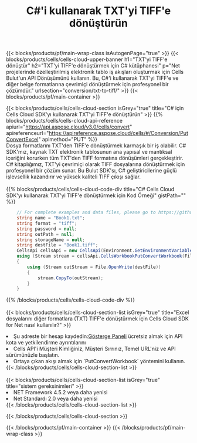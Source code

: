 ﻿---
title:  C#'i kullanarak TXT'yi TIFF'e dönüştürün
description:  TXT biçimindeki bir dosyayı TIFF biçimindeki bir dosyaya dönüştürmek için C# için Aspose.Cells Bulut SDK'sını kullanma.
---
{{< blocks/products/pf/main-wrap-class isAutogenPage="true" >}}
{{< blocks/products/cells/cells-cloud-upper-banner h1="TXT\'yi TIFF\'e dönüştür" h2="TXT\'yi TIFF\'e dönüştürmek için C# kütüphanesi" p="Net projelerinde özelleştirilmiş elektronik tablo iş akışları oluşturmak için Cells Bulut\'un API Dönüşümünü kullanın. Bu, C#\'i kullanarak TXT\'yi TIFF\'e ve diğer belge formatlarına çevrimiçi dönüştürmek için profesyonel bir çözümdür." urlsection="conversion/txt-to-tiff/" >}}
{{< blocks/products/pf/main-container >}}

{{< blocks/products/cells/cells-cloud-section isGrey="true" title="C# için Cells Cloud SDK\'yı kullanarak TXT\'yi TIFF\'e dönüştürün" >}}
{{% blocks/products/cells/cells-cloud-api-reference apiurl="https://api.aspose.cloud/v3.0/cells/convert" apireferenceurl="https://apireference.aspose.cloud/cells/#/Conversion/PutConvertExcel" apimethod="PUT" %}}
<br/>
Dosya formatlarını TXT'den TIFF'e dönüştürmek karmaşık bir iş olabilir. C# SDK'mız, kaynak TXT elektronik tablosunun ana yapısal ve mantıksal içeriğini korurken tüm TXT'den TIFF formatına dönüşümleri gerçekleştirir. C# kitaplığımız, TXT'yi çevrimiçi olarak TIFF dosyalarına dönüştürmek için profesyonel bir çözüm sunar. Bu Bulut SDK'sı, C# geliştiricilerine güçlü işlevsellik kazandırır ve yüksek kaliteli TIFF çıkışı sağlar.
<br/>
<br/>
{{% blocks/products/cells/cells-cloud-code-div title="C# Cells Cloud SDK\'yı kullanarak TXT\'yi TIFF\'e dönüştürmek için Kod Örneği" gistPath="" %}}
 
```cs
    // For complete examples and data files, please go to https://github.com/aspose-cells-cloud/aspose-cells-cloud-dotnet/
    string name = "Book1.txt";
    string format = "tiff";
    string password = null;
    string outPath = null;
    string storageName = null;
    string destFile = "Book1.tiff";
    CellsApi cellsApi = new CellsApi(Environment.GetEnvironmentVariable("ProductClientId"), Environment.GetEnvironmentVariable("ProductClientSecret"));
    using (Stream stream = cellsApi.CellsWorkbookPutConvertWorkbook(File.OpenRead(name), format, password, outPath, storageName))
    {
        using (Stream outStream = File.OpenWrite(destFile))
        {
            stream.CopyTo(outStream);
        }
    }
```
 
{{% /blocks/products/cells/cells-cloud-code-div %}}
<br/>
<br/>
{{< blocks/products/cells/cells-cloud-section-list isGrey="true" title="Excel dosyalarını diğer formatlara (TXT) TIFF\'e dönüştürmek için Cells Cloud SDK for Net nasıl kullanılır?" >}}
<li> Şu adreste bir hesap kaydedin:<a href="https://dashboard.aspose.cloud/">Gösterge Paneli</a> ücretsiz almak için API kota ve yetkilendirme ayrıntılarını</li>
<li>Cells API'i Müşteri Kimliğiniz, Müşteri Sırrınız, Temel URL'niz ve API sürümünüzle başlatın.</li>
<li>Ortaya çıkan akışı almak için `PutConvertWorkbook` yöntemini kullanın.</li>
{{< /blocks/products/cells/cells-cloud-section-list >}}
<br/>
<br/>
{{< blocks/products/cells/cells-cloud-section-list isGrey="true" title="sistem gereksinimleri" >}}
<li>NET Framework 4.5.2 veya daha yenisi</li>
<li>Net Standardı 2.0 veya daha yenisi</li>
{{< /blocks/products/cells/cells-cloud-section-list >}}

{{< /blocks/products/cells/cells-cloud-section >}}

{{< /blocks/products/pf/main-container >}}
{{< /blocks/products/pf/main-wrap-class >}}
